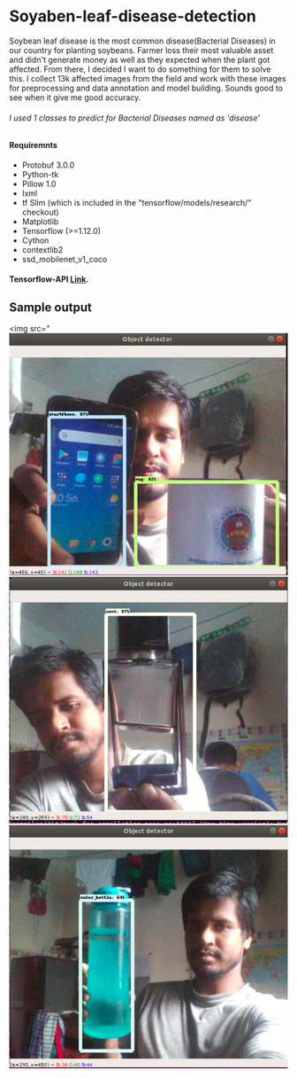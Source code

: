 # Soyaben-leaf-disease-detection
Soybean leaf disease is the most common disease(Bacterial Diseases) in our country for planting soybeans. Farmer loss their most valuable asset and didn't generate money as well as they expected when the plant got affected. From there, I decided I want to do something for them to solve this. I collect 13k affected images from the field and work with these images for preprocessing and data annotation and model building. Sounds good to see when it give me good accuracy.

###### I used 1 classes to predict for Bacterial Diseases named as 'disease'

#### Requiremnts

- Protobuf 3.0.0
- Python-tk
- Pillow 1.0
- lxml
- tf Slim (which is included in the "tensorflow/models/research/" checkout)
- Matplotlib
- Tensorflow (>=1.12.0)
- Cython
- contextlib2
- ssd_mobilenet_v1_coco

#### Tensorflow-API [Link](https://github.com/tensorflow/models/tree/master/research/object_detection).

## Sample output
<img src="
![alt text](https://github.com/rakib-h/custom_object_detection/blob/master/output_exmaples/Screenshot%20from%202020-03-06%2015-10-46.png)
![alt text](https://github.com/rakib-h/custom_object_detection/blob/master/output_exmaples/Screenshot%20from%202020-03-06%2015-09-11.png)
![alt text](https://github.com/rakib-h/custom_object_detection/blob/master/output_exmaples/Screenshot%20from%202020-03-06%2015-09-59.png)
